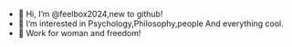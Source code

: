 - 👋 Hi, I’m @feelbox2024,new to github!
- 👀 I’m interested in Psychology,Philosophy,people And everything cool.
- 💞️ Work for woman and freedom!

<!---
feelbox2024/feelbox2024 is a ✨ special ✨ repository because its `README.md` (this file) appears on your GitHub profile.
You can click the Preview link to take a look at your changes.
--->

